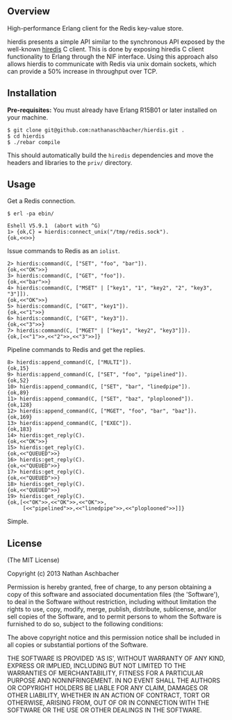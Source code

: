 ## Overview

High-performance Erlang client for the Redis key-value store.

hierdis presents a simple API similar to the synchronous API exposed by the well-known [hiredis](https://github.com/redis/hiredis) C client.  This is done by exposing hiredis C client functionality to Erlang through the NIF interface.  Using this approach also allows hierdis to communicate with Redis via unix domain sockets, which can provide a 50% increase in throughput over TCP.

## Installation

**Pre-requisites:** You must already have Erlang R15B01 or later installed on your machine.

	$ git clone git@github.com:nathanaschbacher/hierdis.git .
	$ cd hierdis
	$ ./rebar compile
	
This should automatically build the `hiredis` dependencies and move the headers and libraries to the `priv/` directory.


## Usage 

Get a Redis connection.

    $ erl -pa ebin/
    
    Eshell V5.9.1  (abort with ^G)
	1> {ok,C} = hierdis:connect_unix("/tmp/redis.sock").
	{ok,<<>>}

Issue commands to Redis as an `iolist`.

	2> hierdis:command(C, ["SET", "foo", "bar"]).
	{ok,<<"OK">>}
	3> hierdis:command(C, ["GET", "foo"]).
	{ok,<<"bar">>}
	4> hierdis:command(C, ["MSET" | ["key1", "1", "key2", "2", "key3", "3"]]).               
	{ok,<<"OK">>}
	5> hierdis:command(C, ["GET", "key1"]).                                                  
	{ok,<<"1">>}
	6> hierdis:command(C, ["GET", "key3"]).
	{ok,<<"3">>}
	7> hierdis:command(C, ["MGET" | ["key1", "key2", "key3"]]).  
	{ok,[<<"1">>,<<"2">>,<<"3">>]}

Pipeline commands to Redis and get the replies.

    8> hierdis:append_command(C, ["MULTI"]).
    {ok,15}
    9> hierdis:append_command(C, ["SET", "foo", "pipelined"]).
    {ok,52}
    10> hierdis:append_command(C, ["SET", "bar", "linedpipe"]).
    {ok,89}
    11> hierdis:append_command(C, ["SET", "baz", "ploplooned"]).
    {ok,128}
    12> hierdis:append_command(C, ["MGET", "foo", "bar", "baz"]).
    {ok,169}
    13> hierdis:append_command(C, ["EXEC"]).
    {ok,183}
    14> hierdis:get_reply(C).
    {ok,<<"OK">>}
    15> hierdis:get_reply(C).
    {ok,<<"QUEUED">>}
    16> hierdis:get_reply(C).
    {ok,<<"QUEUED">>}
    17> hierdis:get_reply(C).
    {ok,<<"QUEUED">>}
    18> hierdis:get_reply(C).
    {ok,<<"QUEUED">>}
    19> hierdis:get_reply(C).
    {ok,[<<"OK">>,<<"OK">>,<<"OK">>,
         [<<"pipelined">>,<<"linedpipe">>,<<"ploplooned">>]]}

Simple.

## License

(The MIT License)

Copyright (c) 2013 Nathan Aschbacher

Permission is hereby granted, free of charge, to any person obtaining
a copy of this software and associated documentation files (the
'Software'), to deal in the Software without restriction, including
without limitation the rights to use, copy, modify, merge, publish,
distribute, sublicense, and/or sell copies of the Software, and to
permit persons to whom the Software is furnished to do so, subject to
the following conditions:

The above copyright notice and this permission notice shall be
included in all copies or substantial portions of the Software.

THE SOFTWARE IS PROVIDED 'AS IS', WITHOUT WARRANTY OF ANY KIND,
EXPRESS OR IMPLIED, INCLUDING BUT NOT LIMITED TO THE WARRANTIES OF
MERCHANTABILITY, FITNESS FOR A PARTICULAR PURPOSE AND NONINFRINGEMENT.
IN NO EVENT SHALL THE AUTHORS OR COPYRIGHT HOLDERS BE LIABLE FOR ANY
CLAIM, DAMAGES OR OTHER LIABILITY, WHETHER IN AN ACTION OF CONTRACT,
TORT OR OTHERWISE, ARISING FROM, OUT OF OR IN CONNECTION WITH THE
SOFTWARE OR THE USE OR OTHER DEALINGS IN THE SOFTWARE.
